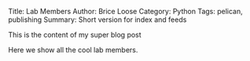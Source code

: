Title: Lab Members
Author: Brice Loose
Category: Python
Tags: pelican, publishing
Summary: Short version for index and feeds

This is the content of my super blog post

Here we show all the cool lab members.


